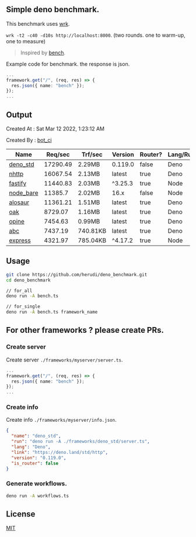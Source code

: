 ## Simple deno benchmark.
This benchmark uses [wrk](https://github.com/wg/wrk).

`wrk -t2 -c40 -d10s http://localhost:8000`. (two rounds. one to warm-up, one to measure)

> Inspired by [bench](https://github.com/denosaurs/bench).

Example code for benchmark. the response is json.
```ts
...
framework.get("/", (req, res) => {
  res.json({ name: "bench" });
});
...
```

## Output
Created At : Sat Mar 12 2022, 1:23:12 AM

Created By : [bot_ci](https://github.com/herudi/deno_benchmarks/commits?author=github-actions%5Bbot%5D)

|Name|Req/sec|Trf/sec|Version|Router?|Lang/Runtime|
|----|----|----|----|----|----|
|[deno_std](https://deno.land/std/http)|17290.49|2.29MB|0.119.0|false|Deno|
|[nhttp](https://github.com/nhttp/nhttp)|16067.54|2.13MB|latest|true|Deno|
|[fastify](https://github.com/fastify/fastify)|11440.83|2.03MB|^3.25.3|true|Node|
|[node_bare](https://nodejs.org)|11385.7|2.02MB|16.x|false|Node|
|[alosaur](https://github.com/alosaur/alosaur)|11361.21|1.51MB|latest|true|Deno|
|[oak](https://github.com/oakserver/oak)|8729.07|1.16MB|latest|true|Deno|
|[opine](https://github.com/cmorten/opine)|7454.63|0.99MB|latest|true|Deno|
|[abc](https://deno.land/x/abc)|7437.19|740.81KB|latest|true|Deno|
|[express](https://github.com/expressjs/express)|4321.97|785.04KB|^4.17.2|true|Node|


## Usage
```bash
git clone https://github.com/herudi/deno_benchmark.git
cd deno_benchmark

// for_all
deno run -A bench.ts

// for_single
deno run -A bench.ts framework_name
```
## For other frameworks ? please create PRs.
### Create server
Create server `./frameworks/myserver/server.ts`.
```ts
...
framework.get("/", (req, res) => {
  res.json({ name: "bench" });
});
...
```
### Create info
Create info `./frameworks/myserver/info.json`.
```json
{
  "name": "deno_std",
  "run": "deno run -A ./frameworks/deno_std/server.ts",
  "lang": "Deno",
  "link": "https://deno.land/std/http",
  "version": "0.119.0",
  "is_router": false
}
```
### Generate workflows.
```bash
deno run -A workflows.ts
```
## License

[MIT](LICENSE)

